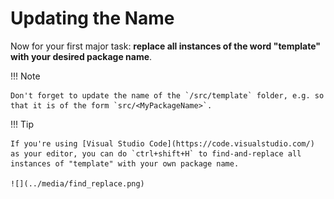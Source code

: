 # Updating the Name

Now for your first major task: **replace all instances of the word "template" with your desired package name**.

!!! Note

    Don't forget to update the name of the `/src/template` folder, e.g. so that it is of the form `src/<MyPackageName>`.

!!! Tip

    If you're using [Visual Studio Code](https://code.visualstudio.com/) as your editor, you can do `ctrl+shift+H` to find-and-replace all instances of "template" with your own package name.

    ![](../media/find_replace.png)
